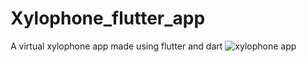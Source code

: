# Xylophone_flutter_app
 A virtual xylophone app made using flutter and dart
![xylophone app](https://user-images.githubusercontent.com/97898015/170324951-6c167a64-66ec-4b28-8114-08af7b809078.png)

